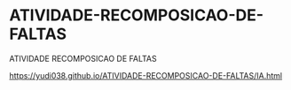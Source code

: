 # ATIVIDADE-RECOMPOSICAO-DE-FALTAS
 ATIVIDADE RECOMPOSICAO DE FALTAS

https://yudi038.github.io/ATIVIDADE-RECOMPOSICAO-DE-FALTAS/IA.html
